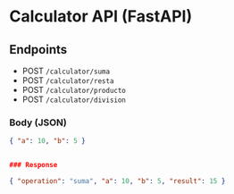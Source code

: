 # Calculator API (FastAPI)

## Endpoints
- POST `/calculator/suma`
- POST `/calculator/resta`
- POST `/calculator/producto`
- POST `/calculator/division`

### Body (JSON)
```json
{ "a": 10, "b": 5 }


### Response

{ "operation": "suma", "a": 10, "b": 5, "result": 15 }